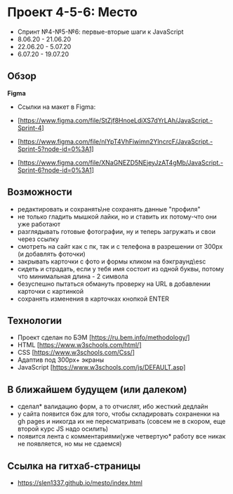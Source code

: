 # Проект 4-5-6: Место

- Спринт №4-№5-№6: первые-вторые шаги к JavaScript
- 8.06.20 - 21.06.20
- 22.06.20 - 5.07.20
- 6.07.20 - 19.07.20

## Обзор

**Figma**

* Ссылки на макет в Figma:

- [https://www.figma.com/file/StZjf8HnoeLdiXS7dYrLAh/JavaScript.-Sprint-4]

- [https://www.figma.com/file/nlYpT4VhFiwimn2YlncrcF/JavaScript.-Sprint-5?node-id=0%3A1]

- [https://www.figma.com/file/XNaGNEZD5NEjeyJzAT4gMb/JavaScript.-Sprint-6?node-id=0%3A1]

## Возможности

- редактировать и сохранять\не сохранять данные "профиля"
- не только гладить мышкой лайки, но и ставить их потому-что они уже работают
- разглядывать готовые фотографии, ну и теперь загружать и свои через ссылку
- смотреть на сайт как с пк, так и с телефона в разрешении от 300px (и добавлять фоточки)
- закрывать карточки с фото и формы кликом на бэкграунд\esc
- сидеть и страдать, если у тебя имя состоит из одной буквы, потому что минимальная длина - 2 символа
- безуспешно пытаться обмануть проверку на URL в добавлении карточки с картинкой
- сохранять изменения в карточках кнопкой ENTER

## Технологии

- Проект сделан по БЭМ [https://ru.bem.info/methodology/]
- HTML [https://www.w3schools.com/html/]
- CSS [https://www.w3schools.com/Css/]
- Адаптив под 300px+ экраны
- JavaScript [https://www.w3schools.com/js/DEFAULT.asp]

## В ближайшем будущем (или далеком)

- сделал* валидацию форм, а то отчислят, ибо жесткий дедлайн
- у сайта появится бэк для того, чтобы складировать сохраненки на gh pages и никогда их не пересматривать (совсем не в скором, еще второй курс JS надо осилить)
- появится лента с комментариями(уже четвертую* работу все никак не появляется, но мы не сдаемся)

## Ссылка на гитхаб-страницы

- https://slen1337.github.io/mesto/index.html